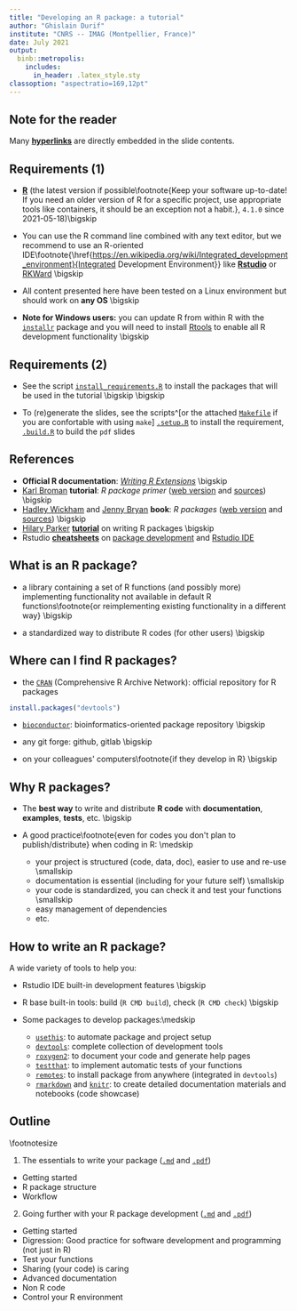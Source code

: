 ```yaml
---
title: "Developing an R package: a tutorial"
author: "Ghislain Durif"
institute: "CNRS -- IMAG (Montpellier, France)"
date: July 2021
output: 
  binb::metropolis:
    includes:
      in_header: .latex_style.sty
classoption: "aspectratio=169,12pt"
---
```


## Note for the reader

Many [**hyperlinks**](https://en.wikipedia.org/wiki/Hyperlink) are directly embedded in the slide contents.

## Requirements (1)

- [**R**](https://www.r-project.org/) (the latest version if possible\footnote{Keep your software up-to-date! If you need an older version of R for a specific project, use appropriate tools like containers, it should be an exception not a habit.}, `4.1.0` since 2021-05-18)\bigskip

- You can use the R command line combined with any text editor, but we recommend to use an R-oriented IDE\footnote{\href{https://en.wikipedia.org/wiki/Integrated_development_environment}{Integrated Development Environment}} like [**Rstudio**](https://www.rstudio.com/products/rstudio/) or [RKWard](https://rkward.kde.org/) \bigskip

- All content presented here have been tested on a Linux environment but should work on **any OS** \bigskip

- **Note for Windows users:** you can update R from within R with the [`installr`](https://www.r-project.org/nosvn/pandoc/installr.html) package and you will need to install [Rtools](https://cran.r-project.org/bin/windows/Rtools/) to enable all R development functionality \bigskip

## Requirements (2)

- See the script [`install_requirements.R`](./install_requirements.R) to install the packages that will be used in the tutorial \bigskip \bigskip

- To (re)generate the slides, see the scripts^[or the attached [`Makefile`](./Makefile) if you are confortable with using `make`] [`.setup.R`](./.setup.R) to install the requirement, [`.build.R`](./.build.R) to build the `pdf` slides

## References

- **Official R documentation**: [_Writing R Extensions_](https://cran.r-project.org/doc/manuals/R-exts.html) \bigskip
- [Karl Broman](https://kbroman.org/) **tutorial**: _R package primer_ ([web version](https://kbroman.org/pkg_primer/) and [sources](https://github.com/kbroman/pkg_primer/)) \bigskip
- [Hadley Wickham](http://had.co.nz/) and [Jenny Bryan](https://jennybryan.org/) **book**: _R packages_ ([web version](https://r-pkgs.org/) and [sources](https://github.com/hadley/r-pkgs)) \bigskip
- [Hilary Parker](https://hilaryparker.com)
[**tutorial**](https://hilaryparker.com/2014/04/29/writing-an-r-package-from-scratch/) on writing R packages \bigskip
- Rstudio [**cheatsheets**](https://github.com/rstudio/cheatsheets) on [package development](https://raw.githubusercontent.com/rstudio/cheatsheets/master/package-development.pdf) and [Rstudio IDE](https://raw.githubusercontent.com/rstudio/cheatsheets/master/rstudio-ide.pdf)

## What is an R package?

- a library containing a set of R functions (and possibly more) implementing functionality not available in default R functions\footnote{or reimplementing existing functionality in a different way} \bigskip

- a standardized way to distribute R codes (for other users) \bigskip

## Where can I find R packages?

- the [`CRAN`](https://cran.r-project.org/) (Comprehensive R Archive Network): official repository for R packages
```R
install.packages("devtools")
```

- [`bioconductor`](https://www.bioconductor.org/): bioinformatics-oriented package repository \bigskip

- any git forge: github, gitlab \bigskip

- on your colleagues' computers\footnote{if they develop in R} \bigskip

## Why R packages?

- The **best way** to write and distribute **R code** with **documentation**,  **examples**, **tests**, etc. \bigskip

- A good practice\footnote{even for codes you don't plan to publish/distribute} when coding in R: \medskip
  - your project is structured (code, data, doc), easier to use and re-use \smallskip
  - documentation is essential (including for your future self)  \smallskip
  - your code is standardized, you can check it and test your functions \smallskip
  - easy management of dependencies
  - etc.

## How to write an R package?

A wide variety of tools to help you:

- Rstudio IDE built-in development features \bigskip

- R base built-in tools: build (`R CMD build`), check (`R CMD check`) \bigskip

- Some packages to develop packages:\medskip
  - [`usethis`](https://usethis.r-lib.org): to automate package and project setup
  - [`devtools`](https://devtools.r-lib.org): complete collection of development tools 
  - [`roxygen2`](https://roxygen2.r-lib.org): to document your code and generate help pages
  - [`testthat`](https://testthat.r-lib.org/): to implement automatic tests of your functions
  - [`remotes`](https://remotes.r-lib.org): to install package from anywhere (integrated in `devtools`)
  - [`rmarkdown`](https://rmarkdown.rstudio.com) and [`knitr`](https://yihui.org/knitr): to create detailed documentation materials and notebooks (code showcase)


## Outline

\footnotesize

1. The essentials to write your package ([`.md`](content/1_essential.md) and [`.pdf`](content/1_essential.pdf))

- Getting started
- R package structure
- Workflow


2. Going further with your R package development ([`.md`](content/2_additional.md) and [`.pdf`](content/2_additional.pdf))

- Getting started
- Digression: Good practice for software development and programming (not just in R)
- Test your functions
- Sharing (your code) is caring
- Advanced documentation
- Non R code
- Control your R environment
